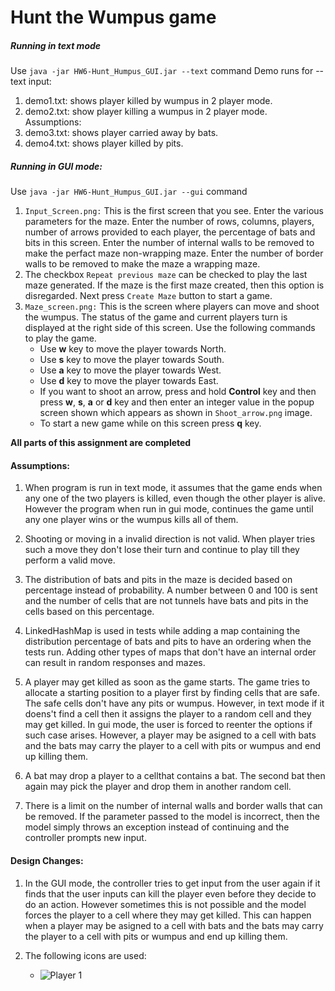 # Hunt the Wumpus game

##### Running in text mode

Use `java -jar HW6-Hunt_Humpus_GUI.jar --text` command
Demo runs for --text input: 
1. demo1.txt: shows player killed by wumpus in 2 player mode.
2. demo2.txt: show player killing a wumpus in 2 player mode.
Assumptions: 
3. demo3.txt: shows player carried away by bats.
4. demo4.txt: shows player killed by pits.

##### Running in GUI mode:
Use `java -jar HW6-Hunt_Humpus_GUI.jar --gui` command

1. `Input_Screen.png:` This is the first screen that you see. Enter the various parameters for the maze. Enter the number of rows, columns, players, number of arrows provided to each player, the percentage of bats and bits in this screen. Enter the number of internal walls to be removed to make the perfact maze non-wrapping maze. Enter the number of border walls to be removed to make the maze a wrapping maze.
2. The checkbox `Repeat previous maze` can be checked to play the last maze generated. If the maze is the first maze created, then this option is disregarded. Next press `Create Maze` button to start a game.
3. `Maze_screen.png:` This is the screen where players can move and shoot the wumpus. The status of the game and current players turn is displayed at the right side of this screen. Use the following commands to play the game.
    - Use **w** key to move the player towards North. 
    - Use **s** key to move the player towards South.
    - Use **a** key to move the player towards West.
    - Use **d** key to move the player towards East.
    - If you want to shoot an arrow, press and hold **Control** key and then press
        **w**, **s**, **a** or **d** key and then enter an integer value in the popup screen shown which appears as shown in `Shoot_arrow.png` image.
    - To start a new game while on this screen press **q** key.
    
**All parts of this assignment are completed**

#### Assumptions:
1. When program is run in text mode, it assumes that the game ends when any one of the two players is killed, even though the other player is alive. However the program when run in gui mode, continues the game until any one player wins or the wumpus kills all of them.
2. Shooting or moving in a invalid direction is not valid. When player tries such a move they don't lose their turn and continue to play till they perform a valid move. 
3. The distribution of bats and pits in the maze is decided based on percentage instead of probability. A number between 0 and 100 is sent and the number of cells that are not tunnels have bats and pits in the cells based on this percentage.

4. LinkedHashMap is used in tests while adding a map containing the distribution percentage of bats and pits to have an ordering when the tests run. Adding other types of maps that don't have an internal order can result in random responses and mazes.

6. A player may get killed as soon as the game starts. The game tries to allocate a starting position to a player first by finding cells that are safe. The safe cells don't have any pits or wumpus. However, in text mode if it doens't find a cell then
it assigns the player to a random cell and they may get killed. In gui mode, the user
is forced to reenter the options if such case arises. However, a player may be asigned to a cell with bats and the bats may carry the player to a cell with pits or wumpus and end up killing them.

7. A bat may drop a player to a cellthat contains a bat. The second bat then again may pick the player and drop them in another random cell.

8. There is a limit on the number of internal walls and border walls that can be removed. If the parameter passed to the model is incorrect, then the model simply throws an exception instead of continuing and the controller prompts new input.


#### Design Changes:
1. In the GUI mode, the controller tries to get input from the user again if it finds that the user inputs can kill the player even before they decide to do an action. However sometimes this is not possible and the model forces the player to a cell
where they may get killed. This can happen when a player may be asigned to a cell with bats and the bats may carry the player to a cell with pits or wumpus and end up killing them.

2. The following icons are used:
    - ![Player 1](/src/resources/extras/black_circle.png) 






